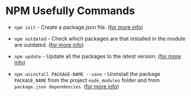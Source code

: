 # NPM Usefully Commands

- `npm init` - Create a package.json file. ([for more info](https://docs.npmjs.com/cli/init))

- `npm outdated` - Check which packages are that installed in the module are outdated. ([for more info](https://docs.npmjs.com/cli/outdated))

- `npm update` - Update all the packages to the latest version. ([for more info](https://docs.npmjs.com/cli/update))

- `npm uninstall PACKAGE-NAME --save` - Uninstall the package `PACKAGE_NAME` from the project `node_modules` folder and from `package.json dependencies`. ([for more info](https://docs.npmjs.com/cli/uninstall))